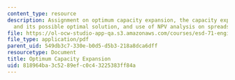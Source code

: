 ```yaml
---
content_type: resource
description: Assignment on optimum capacity expansion, the capacity expansion problem
  and its possible optimal solution, and use of NPV analysis on spreadsheets.
file: https://ol-ocw-studio-app-qa.s3.amazonaws.com/courses/esd-71-engineering-systems-analysis-for-design-fall-2008/818964ba3c5289efc0c43225383ff84a_opt_capacity.pdf
file_type: application/pdf
parent_uid: 549db3c7-330e-b0d5-d5b3-218a8dca6dff
resourcetype: Document
title: Optimum Capacity Expansion
uid: 818964ba-3c52-89ef-c0c4-3225383ff84a
---
```

